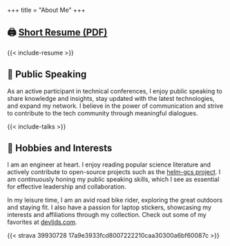 +++
title = "About Me"
+++

## 🖨️ [Short Resume (PDF)](https://hayorov.me/cv/alex-khaerov-resume-2p-j23-001-static.pdf)

{{< include-resume >}}

## 📢 Public Speaking

As an active participant in technical conferences, I enjoy public speaking to share knowledge and insights, stay updated with the latest technologies, and expand my network. I believe in the power of communication and strive to contribute to the tech community through meaningful dialogues.

{{< include-talks >}}

## 🧩 Hobbies and Interests

I am an engineer at heart. I enjoy reading popular science literature and actively contribute to open-source projects such as the [helm-gcs project](https://github.com/hayorov/helm-gcs). I am continuously honing my public speaking skills, which I see as essential for effective leadership and collaboration.

In my leisure time, I am an avid road bike rider, exploring the great outdoors and staying fit. I also have a passion for laptop stickers, showcasing my interests and affiliations through my collection. Check out some of my favorites at [devlids.com](https://devlids.com/lids/hayorov).

{{< strava 39930728 17a9e3933fcd8007222210caa30300a6bf60087c >}}
